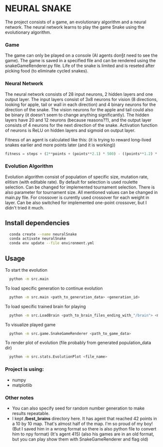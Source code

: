 # NEURAL SNAKE

The project consists of a game, an evolutionary algorithm and a neural network.
The neural network learns to play the game Snake using the evolutionary algorithm.

### Game

The game can only be played on a console (AI agents don§t need to see the game). The game is saved in a specified file and can be rendered using the snakeGameRenderer.py file. Life of the snake is limited and is reseted after picking food (to eliminate cycled snakes).

### Neural Network

The neural network consists of 28 input neurons, 2 hidden layers and one output layer. The input layers consist of 3x8 neurons for vision (8 directions, looking for apple, tail or wall in each direction) and 4 binary neurons for the direction of the snake. The vision neurons for the apple and tail could also be binary (it doesn't seem to change anything significantly). The hidden layers have 20 and 12 neurons (because reasons??), and the output layer consists of 4 neurons for the next direction of the snake. Activation function of neurons is ReLU on hidden layers and sigmoid on output layer.

Fitness of an agent is calculated like this: (it is trying to reward long-lived snakes earlier and more points later (and it is working))

```python
fitness = steps + (2**points + (points**2.1) * 500) - ((points**1.2) * ((0.25 * steps)**1.3))
```

### Evolution Algorithm

Evolution algorithm consist of population of specific size, mutation rate, elitism (with editable rate). By default for selection is used roulette selection. Can be changed for implemented tournament selection. There is also parameter for tournament size. All mentioned values can be changed in main.py file. For crossover is curently used crossover for each weight in layer. Can be also switched for implemented one-point crossover, but I didn't tried it much.

## Install dependencies

```bash
  conda create --name neuralSnake
  conda activate neuralSnake
  conda env update --file environment.yml
```

## Usage

To start the evolution

```bash
  python -m src.main
```

To load specific generation to continue evolution

```bash
  python -m src.main <path_to_generation_data> <generation_id>
```

To load specific trained brain for playing

```bash
  python -m src.LoadBrain <path_to_brain_files_ending_with_"/brain"> <map_size>
```

To visualize played game

```bash
  python -m src.game.SnakeGameRenderer <path_to_game_data>
```

To render plot of evolution (file probably from generated population_data dir)

```bash
  python -m src.stats.EvolutionPlot <file_name>
```

### Project is using:

- numpy
- matplotlib

### Other notes

- You can also specify seed for random number generation to make results repeatable.
- I kept **/best_brains** directory here. It has agent that reached 42 points in a 10 by 10 map. That's almost half of the map. I'm so proud of my boy! (But I saved him in a wrong format so there is also python file to convert him to npy format) (It's agent 415) (also his games are in an old format, but you can play show them with SnakeGameRenderer and flag old)

